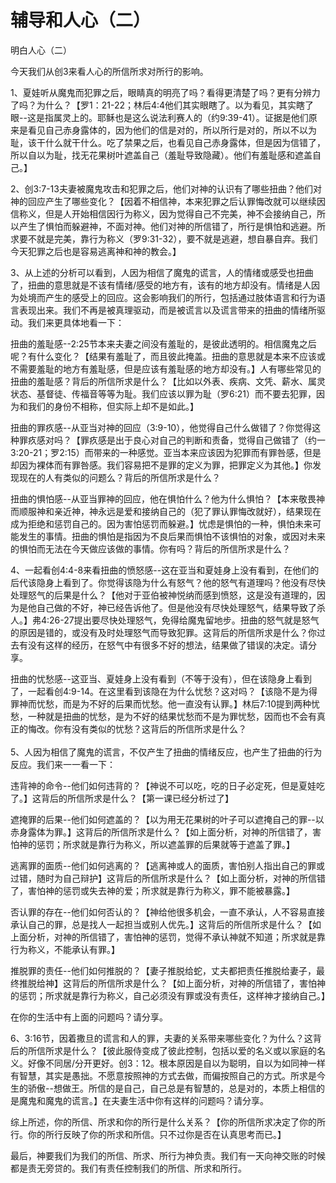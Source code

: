 # 辅导和人心（二）



<p>明白人心（二）</p>

<p>今天我们从创3来看人心的所信所求对所行的影响。</p>

<p>1、夏娃听从魔鬼而犯罪之后，眼睛真的明亮了吗？看得更清楚了吗？更有分辨力了吗？为什么？【罗1：21-22；林后4:4他们其实眼瞎了。以为看见，其实瞎了眼--这是指属灵上的。耶稣也是这么说法利赛人的（约9:39-41）。证据是他们原来是看见自己赤身露体的，因为他们的信是对的，所以所行是对的，所以不以为耻，该干什么就干什么。吃了禁果之后，也看见自己赤身露体，但是因为信错了，所以自以为耻，找无花果树叶遮盖自己（羞耻导致隐藏）。他们有羞耻感和遮盖自己。】</p>

<p>2、创3:7-13夫妻被魔鬼攻击和犯罪之后，他们对神的认识有了哪些扭曲？他们对神的回应产生了哪些变化？【因着不相信神，本来犯罪之后认罪悔改就可以继续因信称义，但是人开始相信因行为称义，因为觉得自己不完美，神不会接纳自己，所以产生了惧怕而躲避神，不面对神。他们对神的所信错了，所行是惧怕和逃避。所求要不就是完美，靠行为称义（罗9:31-32），要不就是逃避，想自暴自弃。我们今天犯罪之后也是容易逃离神和神的教会。】</p>

<p>3、从上述的分析可以看到，人因为相信了魔鬼的谎言，人的情绪或感受也扭曲了，扭曲的意思就是不该有情绪/感受的地方有，该有的地方却没有。情绪是人因为处境而产生的感受上的回应。这会影响我们的所行，包括通过肢体语言和行为语言表现出来。我们不再是被真理驱动，而是被谎言以及谎言带来的扭曲的情绪所驱动。我们来更具体地看一下：</p>

<p>扭曲的羞耻感--2:25节本来夫妻之间没有羞耻的，是彼此透明的。相信魔鬼之后呢？有什么变化？【结果有羞耻了，而且彼此掩盖。扭曲的意思就是本来不应该或不需要羞耻的地方有羞耻感，但是应该有羞耻感的地方却没有。】人有哪些常见的扭曲的羞耻感？背后的所信所求是什么？【比如以外表、疾病、文凭、薪水、属灵状态、基督徒、传福音等等为耻。我们应该以罪为耻（罗6:21）而不要去犯罪，因为和我们的身份不相称，但实际上却不是如此。】</p>

<p>扭曲的罪疚感--从亚当对神的回应（3:9-10），他觉得自己什么做错了？你觉得这种罪疚感对吗？【罪疚感是出于良心对自己的判断和责备，觉得自己做错了（约一3:20-21；罗2:15）而带来的一种感觉。亚当本来应该因为犯罪而有罪咎感，但是却因为裸体而有罪咎感。我们容易把不是罪的定义为罪，把罪定义为其他。】你发现现在的人有类似的问题么？背后的所信所求是什么？</p>

<p>扭曲的惧怕感--从亚当罪神的回应，他在惧怕什么？他为什么惧怕？【本来敬畏神而顺服神和亲近神，神永远是爱和接纳自己的（犯了罪认罪悔改就好），结果现在成为拒绝和惩罚自己的。因为害怕惩罚而躲避。】忧虑是惧怕的一种，惧怕未来可能发生的事情。扭曲的惧怕是指因为不良后果而惧怕不该惧怕的对象，或因对未来的惧怕而无法在今天做应该做的事情。你有吗？背后的所信所求是什么？</p>

<p>4、一起看创4:4-8来看扭曲的愤怒感--这在亚当和夏娃身上没有看到，在他们的后代该隐身上看到了。你觉得该隐为什么有怒气？他的怒气有道理吗？他没有尽快处理怒气的后果是什么？【他对于亚伯被神悦纳而感到愤怒，这是没有道理的，因为是他自己做的不好，神已经告诉他了。但是他没有尽快处理怒气，结果导致了杀人。】弗4:26-27提出要尽快处理怒气，免得给魔鬼留地步。扭曲的怒气就是怒气的原因是错的，或没有及时处理怒气而导致犯罪。这背后的所信所求是什么？你过去有没有这样的经历，在怒气中有很多不好的想法，结果做了错误的决定。请分享。</p>

<p>扭曲的忧愁感--这亚当、夏娃身上没有看到（不等于没有），但在该隐身上看到了，一起看创4:9-14。在这里看到该隐在为什么忧愁？这对吗？【该隐不是为得罪神而忧愁，而是为不好的后果而忧愁。他一直没有认罪。】林后7:10提到两种忧愁，一种就是扭曲的忧愁，是为不好的结果忧愁而不是为罪忧愁，因而也不会有真正的悔改。你有没有类似的忧愁？这背后的所信所求是什么？<br />
<br />
5、人因为相信了魔鬼的谎言，不仅产生了扭曲的情绪反应，也产生了扭曲的行为反应。我们来一一看一下：</p>

<p>违背神的命令--他们如何违背的？【神说不可以吃，吃的日子必定死，但是夏娃吃了。】这背后的所信所求是什么？【第一课已经分析过了】</p>

<p>遮掩罪的后果--他们如何遮盖的？【以为用无花果树的叶子可以遮掩自己的罪--以赤身露体为罪。】这背后的所信所求是什么？【如上面分析，对神的所信错了，害怕神的惩罚；所求就是靠行为称义，所以遮盖罪的后果就等于遮盖了罪。】</p>

<p>逃离罪的面质--他们如何逃离的？【逃离神或人的面质，害怕别人指出自己的罪或过错，随时为自己辩护】这背后的所信所求是什么？【如上面分析，对神的所信错了，害怕神的惩罚或失去神的爱；所求就是靠行为称义，罪不能被暴露。】</p>

<p>否认罪的存在--他们如何否认的？【神给他很多机会，一直不承认，人不容易直接承认自己的罪，总是找人一起担当或别人优先。】这背后的所信所求是什么？【如上面分析，对神的所信错了，害怕神的惩罚，觉得不承认神就不知道；所求就是靠行为称义，不能承认有罪。】</p>

<p>推脱罪的责任--他们如何推脱的？【妻子推脱给蛇，丈夫都把责任推脱给妻子，最终推脱给神】这背后的所信所求是什么？【如上面分析，对神的所信错了，害怕神的惩罚；所求就是靠行为称义，自己必须没有罪或没有责任，这样神才接纳自己。】</p>

<p>在你的生活中有上面的问题吗？请分享。</p>

<p>6、3:16节，因着撒旦的谎言和人的罪，夫妻的关系带来哪些变化？为什么？这背后的所信所求是什么？【彼此服侍变成了彼此控制，包括以爱的名义或以家庭的名义。好像不同居/分开更好。创3：12。根本原因是自以为聪明，自以为如同神一样有智慧，其实是愚拙。不愿意按照神的方式去做，而偏按照自己的方式。所求是今生的骄傲--想做王。所信的是自己，自己总是有智慧的，总是对的，本质上相信的是魔鬼和魔鬼的谎言。】在夫妻生活中你有这样的问题吗？请分享。</p>

<p>综上所述，你的所信、所求和你的所行是什么关系？【你的所信所求决定了你的所行。你的所行反映了你的所求和所信。只不过你是否在认真思考而已。】</p>

<p>最后，神要我们为我们的所信、所求、所行为神负责。我们有一天向神交账的时候都是责无旁贷的。我们有责任控制我们的所信、所求和所行。</p>